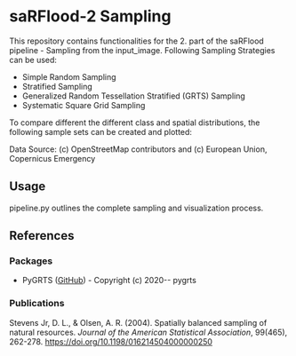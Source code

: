 # saRFlood-2 Sampling

This repository contains functionalities for the 2. part of the saRFlood pipeline - Sampling from the input_image.
Following Sampling Strategies can be used:

- Simple Random Sampling
- Stratified Sampling
- Generalized Random Tessellation Stratified (GRTS) Sampling
- Systematic Square Grid Sampling

To compare different the different class and spatial distributions, the following sample sets can be created and plotted:

Data Source: (c) OpenStreetMap contributors and (c) European Union, Copernicus Emergency

## Usage

pipeline.py outlines the complete sampling and visualization process.

## References

### Packages

- PyGRTS ([GitHub](https://github.com/jsta/pygrts)) - Copyright (c) 2020-- pygrts

### Publications

Stevens Jr, D. L., & Olsen, A. R. (2004). Spatially balanced sampling of natural resources. _Journal of the American Statistical Association_, 99(465), 262-278. https://doi.org/10.1198/016214504000000250
